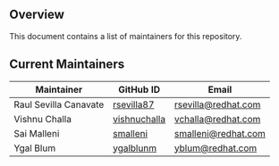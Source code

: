 ## Overview

This document contains a list of maintainers for this repository.

## Current Maintainers

| Maintainer            | GitHub ID                                                 | Email                   |
|---------------------  | --------------------------------------------------------- | ----------------------- |
| Raul Sevilla Canavate | [rsevilla87](https://github.com/rsevilla87)               | rsevilla@redhat.com     |
| Vishnu Challa         | [vishnuchalla](https://github.com/vishnuchalla)           | vchalla@redhat.com      |
| Sai Malleni           | [smalleni](https://github.com/smalleni)                   | smalleni@redhat.com     |
| Ygal Blum             | [ygalblunm](https://github.com/ygalblum)                  | yblum@redhat.com        |
